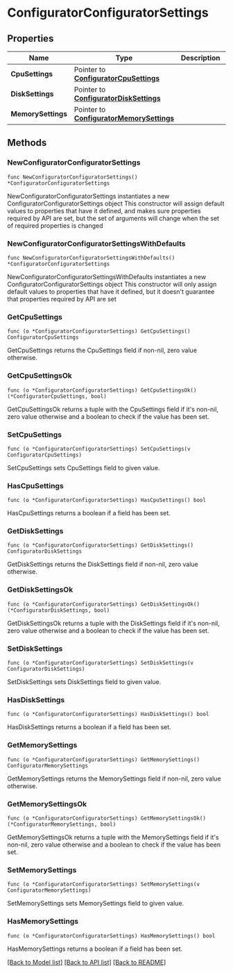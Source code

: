 # ConfiguratorConfiguratorSettings

## Properties

Name | Type | Description | Notes
------------ | ------------- | ------------- | -------------
**CpuSettings** | Pointer to [**ConfiguratorCpuSettings**](ConfiguratorCpuSettings.md) |  | [optional] 
**DiskSettings** | Pointer to [**ConfiguratorDiskSettings**](ConfiguratorDiskSettings.md) |  | [optional] 
**MemorySettings** | Pointer to [**ConfiguratorMemorySettings**](ConfiguratorMemorySettings.md) |  | [optional] 

## Methods

### NewConfiguratorConfiguratorSettings

`func NewConfiguratorConfiguratorSettings() *ConfiguratorConfiguratorSettings`

NewConfiguratorConfiguratorSettings instantiates a new ConfiguratorConfiguratorSettings object
This constructor will assign default values to properties that have it defined,
and makes sure properties required by API are set, but the set of arguments
will change when the set of required properties is changed

### NewConfiguratorConfiguratorSettingsWithDefaults

`func NewConfiguratorConfiguratorSettingsWithDefaults() *ConfiguratorConfiguratorSettings`

NewConfiguratorConfiguratorSettingsWithDefaults instantiates a new ConfiguratorConfiguratorSettings object
This constructor will only assign default values to properties that have it defined,
but it doesn't guarantee that properties required by API are set

### GetCpuSettings

`func (o *ConfiguratorConfiguratorSettings) GetCpuSettings() ConfiguratorCpuSettings`

GetCpuSettings returns the CpuSettings field if non-nil, zero value otherwise.

### GetCpuSettingsOk

`func (o *ConfiguratorConfiguratorSettings) GetCpuSettingsOk() (*ConfiguratorCpuSettings, bool)`

GetCpuSettingsOk returns a tuple with the CpuSettings field if it's non-nil, zero value otherwise
and a boolean to check if the value has been set.

### SetCpuSettings

`func (o *ConfiguratorConfiguratorSettings) SetCpuSettings(v ConfiguratorCpuSettings)`

SetCpuSettings sets CpuSettings field to given value.

### HasCpuSettings

`func (o *ConfiguratorConfiguratorSettings) HasCpuSettings() bool`

HasCpuSettings returns a boolean if a field has been set.

### GetDiskSettings

`func (o *ConfiguratorConfiguratorSettings) GetDiskSettings() ConfiguratorDiskSettings`

GetDiskSettings returns the DiskSettings field if non-nil, zero value otherwise.

### GetDiskSettingsOk

`func (o *ConfiguratorConfiguratorSettings) GetDiskSettingsOk() (*ConfiguratorDiskSettings, bool)`

GetDiskSettingsOk returns a tuple with the DiskSettings field if it's non-nil, zero value otherwise
and a boolean to check if the value has been set.

### SetDiskSettings

`func (o *ConfiguratorConfiguratorSettings) SetDiskSettings(v ConfiguratorDiskSettings)`

SetDiskSettings sets DiskSettings field to given value.

### HasDiskSettings

`func (o *ConfiguratorConfiguratorSettings) HasDiskSettings() bool`

HasDiskSettings returns a boolean if a field has been set.

### GetMemorySettings

`func (o *ConfiguratorConfiguratorSettings) GetMemorySettings() ConfiguratorMemorySettings`

GetMemorySettings returns the MemorySettings field if non-nil, zero value otherwise.

### GetMemorySettingsOk

`func (o *ConfiguratorConfiguratorSettings) GetMemorySettingsOk() (*ConfiguratorMemorySettings, bool)`

GetMemorySettingsOk returns a tuple with the MemorySettings field if it's non-nil, zero value otherwise
and a boolean to check if the value has been set.

### SetMemorySettings

`func (o *ConfiguratorConfiguratorSettings) SetMemorySettings(v ConfiguratorMemorySettings)`

SetMemorySettings sets MemorySettings field to given value.

### HasMemorySettings

`func (o *ConfiguratorConfiguratorSettings) HasMemorySettings() bool`

HasMemorySettings returns a boolean if a field has been set.


[[Back to Model list]](../README.md#documentation-for-models) [[Back to API list]](../README.md#documentation-for-api-endpoints) [[Back to README]](../README.md)


